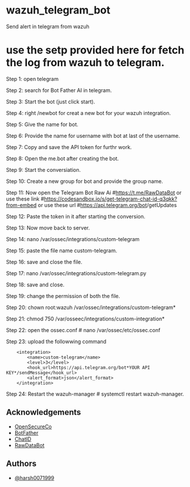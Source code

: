 # wazuh_telegram_bot
Send alert in telegram from wazuh


# use the setp provided here for fetch the log from wazuh to telegram.
Step 1: open telegram

Step 2: search for Bot Father AI in telegram.

Step 3: Start the bot (just click start).

Step 4: right /newbot for creat a new bot for your wazuh integration.

Step 5: Give the name for bot.

Step 6: Provide the name for username with bot at last of the username.

Step 7: Copy and save the API token for furthr work.

Step 8: Open the me.bot after creating the bot.

Step 9: Start the conversiation.

Step 10: Create a new group for bot and provide the group name.

Step 11: Now open the Telegram Bot Raw Ai #https://t.me/RawDataBot or use these link #https://codesandbox.io/s/get-telegram-chat-id-q3qkk?from-embed or use these url #https://api.telegram.org/bot<YourBOTToken>/getUpdates

Step 12: Paste the token in it after starting the conversion.

Step 13: Now move back to server.

Step 14: nano /var/ossec/integrations/custom-telegram

Step 15: paste the file name custom-telegram.

Step 16: save and close the file.

Step 17: nano /var/ossec/integrations/custom-telegram.py

Step 18: save and close.

Step 19: change the permission of both the file.

Step 20: chown root:wazuh /var/ossec/integrations/custom-telegram*

Step 21: chmod 750 /var/osseec/integrations/custom-integration*

Step 22: open the ossec.conf # nano /var/ossec/etc/ossec.conf

Step 23: upload the followwing command

        <integration>
            <name>custom-telegram</name>
            <level>3</level>
            <hook_url>https://api.telegram.org/bot*YOUR API KEY*/sendMessage</hook_url>
            <alert_format>json</alert_format>
        </integration>
Step 24: Restart the wazuh-manager # systemctl restart wazuh-manager.



## Acknowledgements

 - [OpenSecureCo](https://github.com/OpenSecureCo/Demos/blob/main/Telegram%20Integration)
 - [BotFather](https://telegram.me/BotFather)
 - [ChatID](https://sean-bradley.medium.com/get-telegram-chat-id-80b575520659)
 - [RawDataBot](https://t.me/RawDataBot)


## Authors

- [@harsh0071999](https://github.com/Harsh0071999)

